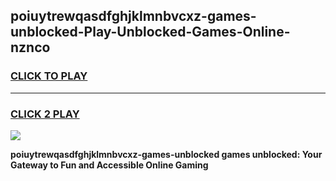 
## poiuytrewqasdfghjklmnbvcxz-games-unblocked-Play-Unblocked-Games-Online-nznco
<h3>
<a href="https://premium76.site?title=poiuytrewqasdfghjklmnbvcxz-games-unblocked&ref=24A">CLICK TO PLAY</a></h3>
<hr>

<h3>
<a href="https://premium76.site?title=poiuytrewqasdfghjklmnbvcxz-games-unblocked&ref=24A">CLICK 2 PLAY</a>
  
</h3>

<a href="https://premium76.site?title=poiuytrewqasdfghjklmnbvcxz-games-unblocked&ref=24A"><img src="https://clearcache.store/games.png"></a>


**poiuytrewqasdfghjklmnbvcxz-games-unblocked games unblocked: Your Gateway to Fun and Accessible Online Gaming**
